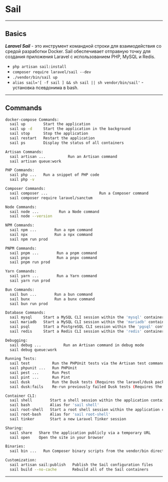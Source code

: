 # Sail
***
## Basics
_**Laravel Sail**_ - это инструмент командной строки для взаимодействия со средой разработки Docker. Sail обеспечивает отправную точку для создания приложения Laravel с использованием PHP, MySQL и Redis. 
- `php artisan sail:install`
- `composer require laravel/sail --dev`
- `./vendor/bin/sail up`
- `alias sail='[ -f sail ] && sh sail || sh vendor/bin/sail'` - установка псевдонима в bash.
***
## Commands
``` bash
docker-compose Commands:
  sail up        Start the application
  sail up -d     Start the application in the background
  sail stop      Stop the application
  sail restart   Restart the application
  sail ps        Display the status of all containers

Artisan Commands:
  sail artisan ...          Run an Artisan command
  sail artisan queue:work

PHP Commands:
  sail php ...   Run a snippet of PHP code
  sail php -v

Composer Commands:
  sail composer ...                       Run a Composer command
  sail composer require laravel/sanctum

Node Commands:
  sail node ...         Run a Node command
  sail node --version

NPM Commands:
  sail npm ...        Run a npm command
  sail npx            Run a npx command
  sail npm run prod

PNPM Commands:
  sail pnpm ...        Run a pnpm command
  sail pnpx            Run a pnpx command
  sail pnpm run prod

Yarn Commands:
  sail yarn ...        Run a Yarn command
  sail yarn run prod

Bun Commands:
  sail bun ...        Run a bun command
  sail bunx           Run a bunx command
  sail bun run prod

Database Commands:
  sail mysql     Start a MySQL CLI session within the 'mysql' container
  sail mariadb   Start a MySQL CLI session within the 'mariadb' container
  sail psql      Start a PostgreSQL CLI session within the 'pgsql' container
  sail redis     Start a Redis CLI session within the 'redis' container

Debugging:
  sail debug ...          Run an Artisan command in debug mode
  sail debug queue:work

Running Tests:
  sail test          Run the PHPUnit tests via the Artisan test command
  sail phpunit ...   Run PHPUnit
  sail pest ...      Run Pest
  sail pint ...      Run Pint
  sail dusk          Run the Dusk tests (Requires the laravel/dusk package)
  sail dusk:fails    Re-run previously failed Dusk tests (Requires the laravel/dusk package)

Container CLI:
  sail shell        Start a shell session within the application container
  sail bash         Alias for 'sail shell'
  sail root-shell   Start a root shell session within the application container
  sail root-bash    Alias for 'sail root-shell'
  sail tinker       Start a new Laravel Tinker session

Sharing:
  sail share   Share the application publicly via a temporary URL
  sail open    Open the site in your browser

Binaries:
  sail bin ...   Run Composer binary scripts from the vendor/bin directory

Customization:
  sail artisan sail:publish   Publish the Sail configuration files
  sail build --no-cache       Rebuild all of the Sail containers
```
***
